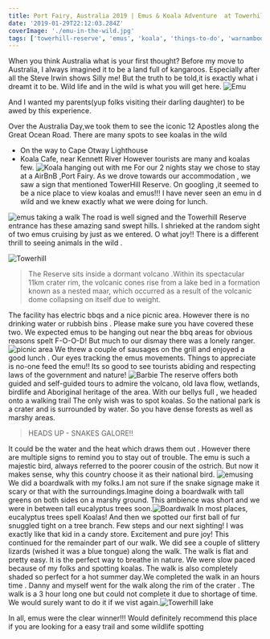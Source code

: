 ```yaml
---
title: Port Fairy, Australia 2019 | Emus & Koala Adventure  at Towerhill Reserve
date: '2019-01-29T22:12:03.284Z'
coverImage: './emu-in-the-wild.jpg'
tags: ['towerhill-reserve', 'emus', 'koala', 'things-to-do', 'warnambool']
---
```


When you think Australia what is your first thought? Before my move to Australia, I always imagined it to be a land full of kangaroos. Especially after all the Steve Irwin shows
Silly me! But the truth to be told,it is exactly what i dreamt it to be.
Wild life and in the wild is what you will get here.
![Emu](./emu.jpg)

And I wanted my parents(yup folks visiting their darling daughter) to be awed by this experience.

Over the Australia Day,we took them to see the iconic 12 Apostles along the Great Ocean Road. There are many spots to see koalas in the wild

- On the way to Cape Otway Lighthouse
- Koala Cafe, near Kennett River
  However tourists are many and koalas few.
  ![Koala hanging out with me](./koala2.jpg)
  For our 2 nights stay we chose to stay at a AirBnB ,Port Fairy.
  As we drove towards our accommodation , we saw a sign that mentioned TowerHill Reserve. On googling ,it seemed to be a nice place to view koalas and emus!!! I have never seen an emu in d wild and we knew exactly what we were doing for lunch.

![emus taking a walk](./emu-in-the-wild.jpg)
The road is well signed and the Towerhill Reserve entrance has these amazing sand swept hills. I shrieked at the random sight of two emus cruising by just as we entered. O what joy!!
There is a different thrill to seeing animals in the wild .

![Towerhill](./wall-text.jpg)

> The Reserve sits inside a dormant volcano .Within its spectacular 11km crater rim, the volcanic cones rise from a lake bed in a formation known as a nested maar, which occurred as a result of the volcanic dome collapsing on itself due to weight.

The facility has electric bbqs and a nice picnic area. However there is no drinking water or rubbish bins . Please make sure you have covered these two. We expected emus to be hanging out near the bbq areas for obvious reasons spelt F-O-O-D!
But much to our dismay there was a lonely ranger.
![picnic area](./emu-picnic-area.jpg)
We threw a couple of sausages on the grill and enjoyed a good lunch . Our eyes tracking the emus movements. Things to appreciate is no-one feed the emu!! Its so good to see tourists abiding and respecting laws of the government and nature!
![Barbie](./bbq.jpg)
The reserve offers both guided and self-guided tours to admire the volcano, old lava flow, wetlands, birdlife and Aboriginal heritage of the area. With our bellys full , we headed onto a walking trail The only wish was to spot koalas.
So the national park is a crater and is surrounded by water. So you have dense forests as well as marshy areas.

> HEADS UP - SNAKES GALORE!!

It could be the water and the heat which draws them out . However there are multiple signs to remind you to stay out of trouble.
The emu is such a majestic bird, always referred to the poorer cousin of the ostrich. But now it makes sense, why this country choose it as their national bird.
![emusing](./emusing.jpg)
We did a boardwalk with my folks.I am not sure if the snake signage make it scary or that with the surroundings.Imagine doing a boardwalk with tall greens on both sides on a marshy ground. This ambience was short and we were in between tall eucalyptus trees soon.![Boardwalk](./boardwalk.jpg) In most places, eucalyptus trees spell Koalas! And then we spotted our first ball of fur snuggled tight on a tree branch. Few steps and our next sighting! I was exactly like that kid in a candy store. Excitement and pure joy! This continued for the remainder part of our walk.
We did see a couple of slittery lizards (wished it was a blue tongue) along the walk.
The walk is flat and pretty easy. It is the perfect way to breathe in nature. We were slow paced because of my folks and spotting koalas. The walk is also completely shaded so perfect for a hot summer day.We completed the walk in an hours time .
Danny and myself went for the walk along the rim of the crater . The walk is a 3 hour long one but could not complete it due to shortage of time. We would surely want to do it if we vist again.![Towerhill lake](./towerhill-lake.jpg)

In all, emus were the clear winner!!! Would definitely recommend this place if you are looking for a easy trail and some wildlife spotting
